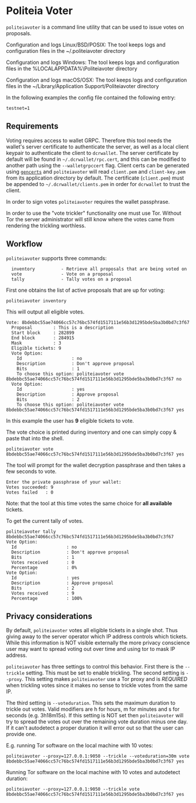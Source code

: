 # Politeia Voter

`politeiavoter` is a command line utility that can be used to issue votes on
proposals.

Configuration and logs Linux/BSD/POSIX:
The tool keeps logs and configuration files in the ~/.politeiavoter directory

Configuration and logs Windows:
The tool keeps logs and configuration files in the %LOCALAPPDATA%\Politeiavoter
directory

Configuration and logs macOS/OSX:
The tool keeps logs and configuration files in the ~/Library/Application
Support/Politeiavoter directory

In the following examples the config file contained the following entry:
```
testnet=1
```

## Requirements

Voting requires access to wallet GRPC. Therefore this tool needs the wallet's
server certificate to authenticate the server, as well as a local client keypair
to authenticate the client to `dcrwallet`.  The server certificate by default
will be found in `~/.dcrwallet/rpc.cert`, and this can be modified to another
path using the `--walletgrpccert` flag.  Client certs can be generated using
[`gencerts`](https://github.com/decred/dcrd/blob/master/cmd/gencerts/) and
`politeiavoter` will read `client.pem` and `client-key.pem` from its application
directory by default.  The certificate (`client.pem`) must be appended to
`~/.dcrwallet/clients.pem` in order for `dcrwallet` to trust the client.

In order to sign votes ```politeiavoter``` requires the wallet passphrase.

In order to use the "vote trickler" functionality one must use Tor. Without Tor
the server administrator will still know where the votes came from rendering
the trickling worthless.

## Workflow

```politeiavoter``` supports three commands:

```
  inventory          - Retrieve all proposals that are being voted on
  vote               - Vote on a proposal
  tally              - Tally votes on a proposal
```

First one obtains the list of active proposals that are up for voting:
```
politeiavoter inventory
```

This will output all eligible votes.
```
Vote: 8bdebbc55ae74066cc57c76bc574fd1517111e56b3d1295bde5ba3b0bd7c3f67
  Proposal        : This is a description
  Start block     : 282899
  End block       : 284915
  Mask            : 3
  Eligible tickets: 9
  Vote Option:
    Id                   : no
    Description          : Don't approve proposal
    Bits                 : 1
    To choose this option: politeiavoter vote 8bdebbc55ae74066cc57c76bc574fd1517111e56b3d1295bde5ba3b0bd7c3f67 no
  Vote Option:
    Id                   : yes
    Description          : Approve proposal
    Bits                 : 2
    To choose this option: politeiavoter vote 8bdebbc55ae74066cc57c76bc574fd1517111e56b3d1295bde5ba3b0bd7c3f67 yes
```

In this example the user has **9** eligible tickets to vote.

The vote choice is printed during inventory and one can simply copy & paste
that into the shell.

```
politeiavoter vote 8bdebbc55ae74066cc57c76bc574fd1517111e56b3d1295bde5ba3b0bd7c3f67 yes
```
The tool will prompt for the wallet decryption passphrase and then takes a few
seconds to vote.

```
Enter the private passphrase of your wallet:
Votes succeeded: 9
Votes failed   : 0
```

Note: that the tool at this time votes the same choice for **all available**
tickets.

To get the current tally of votes.
```
politeiavoter tally 8bdebbc55ae74066cc57c76bc574fd1517111e56b3d1295bde5ba3b0bd7c3f67
Vote Option:
  Id                   : no
  Description          : Don't approve proposal
  Bits                 : 1
  Votes received       : 0
  Percentage           : 0%
Vote Option:
  Id                   : yes
  Description          : Approve proposal
  Bits                 : 2
  Votes received       : 9
  Percentage           : 100%
```

## Privacy considerations

By default, ```politeiavoter``` votes all eligible tickets in a single shot.
Thus giving away to the server operator which IP address controls which
tickets.  While this information is NOT visible externally the more privacy
conscience user may want to spread voting out over time and using tor to mask
IP address.

```politeiavoter``` has three settings to control this behavior. First there is
the ```--trickle``` setting. This must be set to enable trickling. The second
setting is ```--proxy```. This setting makes ```politeiavoter``` use a Tor
proxy and is *REQUIRED* when trickling votes since it makes no sense to trickle
votes from the same IP.

The third setting is ```--voteduration```. This sets the maximum duration to
trickle out votes. Valid modifiers are h for hours, m for minutes and s for
seconds (e.g. 3h18m15s). If this setting is NOT set then ```politeiavoter```
will try to spread the votes out over the remaining vote duration minus one
day.  If it can't autodetect a proper duration it will error out so that the
user can provide one.

E.g. running Tor software on the local machine with 10 votes:
```
politeiavoter --proxy=127.0.0.1:9050 --trickle --voteduration=30m vote 8bdebbc55ae74066cc57c76bc574fd1517111e56b3d1295bde5ba3b0bd7c3f67 yes
```

Running Tor software on the local machine with 10 votes and autodetect duration:
```
politeiavoter --proxy=127.0.0.1:9050 --trickle vote 8bdebbc55ae74066cc57c76bc574fd1517111e56b3d1295bde5ba3b0bd7c3f67 yes
```
